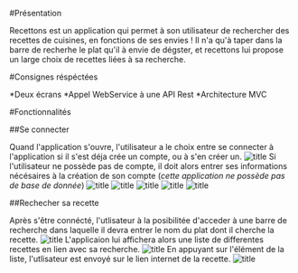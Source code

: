 #Présentation

Recettons est un application qui permet à son utilisateur de rechercher des recettes de cuisines, en fonctions de ses envies ! Il n'a qu'à taper dans la barre de recherhe le plat qu'il à envie de dégster, et recettons lui propose un large choix de recettes liées à sa recherche.

#Consignes réspéctées

*Deux écrans 
*Appel WebService à une API Rest
*Architecture MVC


#Fonctionnalités

##Se connecter

Quand l'application s'ouvre, l'utilisateur a le choix entre se connecter à l'application si il s'est déja crée un compte, ou à s'en créer un.
![title]()
Si l'utilisateur ne possède pas de compte, il doit alors entrer ses informations nécésaires à la création de son compte (_cette application ne possède pas de base de donnée_)
![title]()
![title]()
![title]()
![title]()
![title]()

##Rechecher sa recette

Après s'être connécté, l'utlisateur à la posibilitée d'acceder à une barre de recherche dans laquelle il devra entrer le nom du plat dont il cherche la recette.
![title]()
L'applicaion lui affichera alors une liste de differentes recettes en lien avec sa recherche. 
![title]()
En appuyant sur l'élément de la liste, l'utlisateur est envoyé sur le lien internet de la recette.
![title]()




